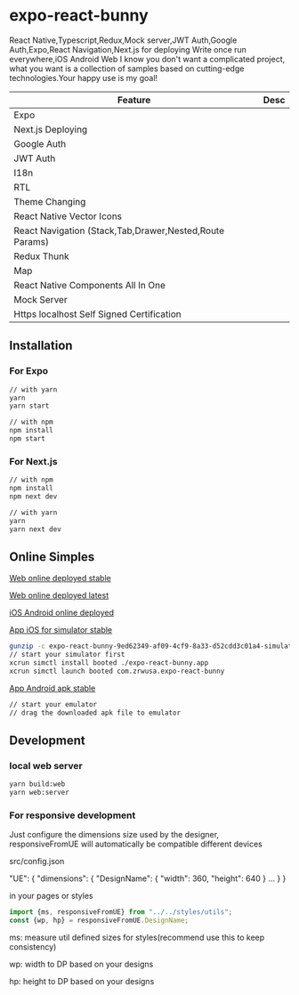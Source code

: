 # expo-react-bunny
React Native,Typescript,Redux,Mock server,JWT Auth,Google Auth,Expo,React Navigation,Next.js for deploying
Write once run everywhere,iOS Android Web
I know you don't want a complicated project, what you want is a collection of samples based on cutting-edge technologies.Your happy use is my goal!

<table>
<thead><tr><th>Feature</th><th>Desc</th></tr></thead>
<tbody>
<tr><td>Expo</td><td>  </td></tr>
<tr><td>Next.js Deploying</td><td>  </td></tr>
<tr><td>Google Auth</td><td>  </td></tr>
<tr><td>JWT Auth</td><td>  </td></tr>
<tr><td>I18n</td><td>  </td></tr>
<tr><td>RTL</td><td>  </td></tr>
<tr><td>Theme Changing</td><td>  </td></tr>
<tr><td>React Native Vector Icons</td><td>  </td></tr>
<tr><td>React Navigation (Stack,Tab,Drawer,Nested,Route Params)</td><td>  </td></tr>
<tr><td>Redux Thunk</td><td>  </td></tr>
<tr><td>Map</td><td>  </td></tr>
<tr><td>React Native Components All In One</td><td>  </td></tr>
<tr><td>Mock Server</td><td>  </td></tr>
<tr><td>Https localhost Self Signed Certification</td><td>  </td></tr>
</tbody>
</table>



## Installation
### For Expo
```sh
// with yarn
yarn
yarn start

// with npm
npm install
npm start
```

### For Next.js
```sh
// with npm
npm install
npm next dev

// with yarn
yarn
yarn next dev
```



## Online Simples
[Web online deployed stable](https://expo-react-bunny-r0lgewwmn.vercel.app)

[Web online deployed latest](https://expo-react-bunny.vercel.app)

[iOS Android online deployed](https://expo.io/@zrwusa/projects/expo-react-bunny)

[App iOS for simulator stable](https://expo.io/artifacts/1f58c134-13f1-4021-9a63-b436bfda8a4b)

```sh
gunzip -c expo-react-bunny-9ed62349-af09-4cf9-8a33-d52cdd3c01a4-simulator.tar.gz | tar xopf -
// start your simulator first
xcrun simctl install booted ./expo-react-bunny.app
xcrun simctl launch booted com.zrwusa.expo-react-bunny
```

[App Android apk stable](https://expo.io/artifacts/28b3cb5d-536d-4ee2-a2f9-6f2a4eaef61a)
```sh
// start your emulator
// drag the downloaded apk file to emulator
```


## Development

### local web server
```sh
yarn build:web
yarn web:server
```
### For responsive development

Just configure the dimensions size used by the designer, responsiveFromUE will automatically be compatible different devices

src/config.json

  "UE": {
    "dimensions": {
      "DesignName": {
        "width": 360,
        "height": 640
      }
      ...
    }
  }

in your pages or styles

```javascript
import {ms, responsiveFromUE} from "../../styles/utils";
const {wp, hp} = responsiveFromUE.DesignName;
```

ms: measure util defined sizes for styles(recommend use this to keep consistency)

wp: width to DP based on your designs

hp: height to DP based on your designs

